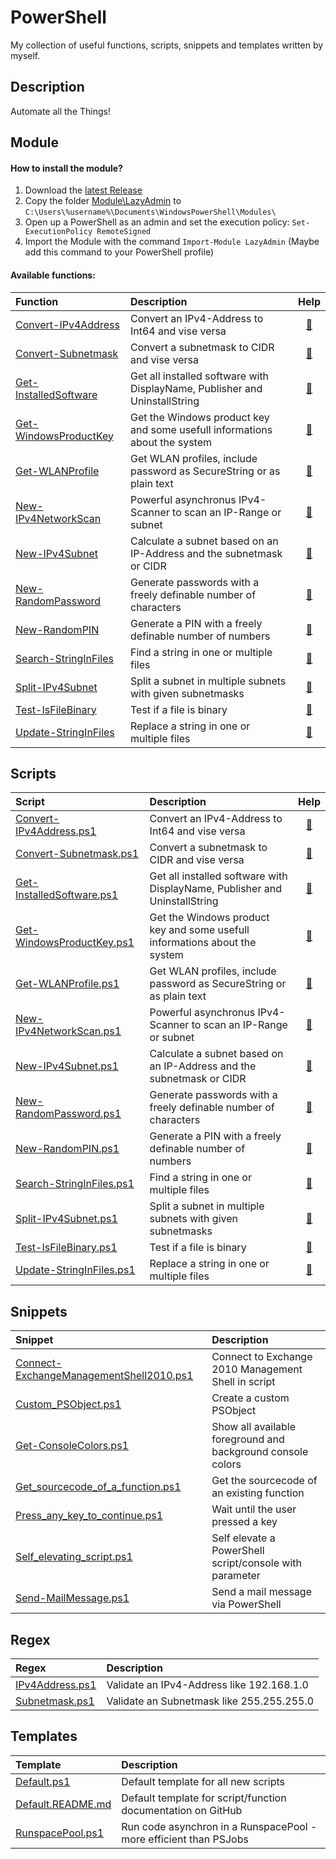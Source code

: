 # PowerShell

My collection of useful functions, scripts, snippets and templates written by myself.

## Description

Automate all the Things!

## Module

#### How to install the module?

1. Download the [latest Release](https://github.com/BornToBeRoot/PowerShell/releases/latest)
2. Copy the folder [Module\LazyAdmin](Module/LazyAdmin) to `C:\Users\%username%\Documents\WindowsPowerShell\Modules\`
3. Open up a PowerShell as an admin and set the execution policy: `Set-ExecutionPolicy RemoteSigned`
4. Import the Module with the command `Import-Module LazyAdmin` (Maybe add this command to your PowerShell profile) 

#### Available functions:

| Function | Description | Help | 
| :--- | :--- | :---: |
| [Convert-IPv4Address](Module/LazyAdmin/Functions/Convert-IPv4Address.ps1) | Convert an IPv4-Address to Int64 and vise versa | [:book:](Documentation/Convert-IPv4Address.README.md) |
| [Convert-Subnetmask](Module/LazyAdmin/Functions/Convert-Subnetmask.ps1) | Convert a subnetmask to CIDR and vise versa | [:book:](Documentation/Convert-Subnetmask.README.md) |
| [Get-InstalledSoftware](Module/LazyAdmin/Functions/Get-InstalledSoftware.ps1) | Get all installed software with DisplayName, Publisher and UninstallString | [:book:](Documentation/Get-InstalledSoftware.README.md) |
| [Get-WindowsProductKey](Module/LazyAdmin/Functions/Get-WindowsProductKey.ps1) | Get the Windows product key and some usefull informations about the system | [:book:](Documentation/Get-WindowsProductKey.README.md) |
| [Get-WLANProfile](Module/LazyAdmin/Functions/Get-WLANProfile.ps1) | Get WLAN profiles, include password as SecureString or as plain text | [:book:](Documentation/Get-WLANProfile.README.md) |
| [New-IPv4NetworkScan](Module/LazyAdmin/Functions/New-IPv4NetworkScan.ps1) | Powerful asynchronus IPv4-Scanner to scan an IP-Range or subnet | [:book:](Documentation/New-IPv4NetworkScan.README.md) |
| [New-IPv4Subnet](Module/LazyAdmin/Functions/New-IPv4Subnet.ps1) | Calculate a subnet based on an IP-Address and the subnetmask or CIDR | [:book:](Documentation/New-IPv4Subnet.README.md) |
| [New-RandomPassword](Module/LazyAdmin/Functions/New-RandomPassword.ps1) | Generate passwords with a freely definable number of characters | [:book:](Documentation/New-RandomPassword.README.md) |
| [New-RandomPIN](Module/LazyAdmin/Functions/New-RandomPIN.ps1) | Generate a PIN with a freely definable number of numbers | [:book:](Documentation/New-RandomPIN.README.md) |
| [Search-StringInFiles](Module/LazyAdmin/Functions/Search-StringInFiles.ps1) | Find a string in one or multiple files | [:book:](Documentation/Search-StringInFiles.README.md) |
| [Split-IPv4Subnet](Module/LazyAdmin/Functions/Split-IPv4Subnet.ps1) | Split a subnet in multiple subnets with given subnetmasks | [:book:](Documentation/Split-IPv4Subnet.README.md) |
| [Test-IsFileBinary](Module/LazyAdmin/Functions/Test-IsFileBinary.ps1) | Test if a file is binary | [:book:](Documentation/Test-IsFileBinary.README.md) |
| [Update-StringInFiles](Module/LazyAdmin/Functions/Update-StringInFiles.ps1) | Replace a string in one or multiple files | [:book:](Documentation/Update-StringInFiles.README.md)

## Scripts

| Script | Description | Help | 
| :--- | :--- | :---: |
| [Convert-IPv4Address.ps1](Scripts/Convert-IPv4Address.ps1) | Convert an IPv4-Address to Int64 and vise versa | [:book:](Documentation/Convert-IPv4Address.README.md) |
| [Convert-Subnetmask.ps1](Scripts/Convert-Subnetmask.ps1) | Convert a subnetmask to CIDR and vise versa | [:book:](Documentation/Convert-Subnetmask.README.md) |
| [Get-InstalledSoftware.ps1](Scripts/Get-InstalledSoftware.ps1) | Get all installed software with DisplayName, Publisher and UninstallString | [:book:](Documentation/Get-InstalledSoftware.README.md) |
| [Get-WindowsProductKey.ps1](Scripts/Get-WindowsProductKey.ps1) | Get the Windows product key and some usefull informations about the system | [:book:](Documentation/Get-WindowsProductKey.README.md) |
| [Get-WLANProfile.ps1](Scripts/Get-WLANProfile.ps1) | Get WLAN profiles, include password as SecureString or as plain text | [:book:](Documentation/Get-WLANProfile.README.md)
| [New-IPv4NetworkScan.ps1](Scripts/New-IPv4NetworkScan.ps1) | Powerful asynchronus IPv4-Scanner to scan an IP-Range or subnet | [:book:](Documentation/New-IPv4NetworkScan.README.md) |
| [New-IPv4Subnet.ps1](Scripts/New-IPv4Subnet.ps1) | Calculate a subnet based on an IP-Address and the subnetmask or CIDR | [:book:](Documentation/New-IPv4Subnet.README.md) |
| [New-RandomPassword.ps1](Scripts/New-RandomPassword.ps1) | Generate passwords with a freely definable number of characters | [:book:](Documentation/New-RandomPassword.README.md)
| [New-RandomPIN.ps1](Scripts/New-RandomPIN.ps1) | Generate a PIN with a freely definable number of numbers | [:book:](Documentation/New-RandomPIN.README.md) |
| [Search-StringInFiles.ps1](Scripts/Search-StringInFiles.ps1) | Find a string in one or multiple files | [:book:](Documentation/Search-StringInFiles.README.md) |
| [Split-IPv4Subnet.ps1](Scripts/Split-IPv4Subnet.ps1) | Split a subnet in multiple subnets with given subnetmasks | [:book:](Documentation/Split-IPv4Subnet.README.md) |
| [Test-IsFileBinary.ps1](Scripts/Test-IsFileBinary.ps1) | Test if a file is binary | [:book:](Documentation/Test-IsFileBinary.README.md) |
| [Update-StringInFiles.ps1](Scripts/Update-StringInFiles.ps1) | Replace a string in one or multiple files | [:book:](Documentation/Update-StringInFiles.README.md) |

## Snippets 

| Snippet | Description | 
| :--- | :--- |
| [Connect-ExchangeManagementShell2010.ps1](Snippets/Connect-ExchangeManagementShell2010.ps1) | Connect to Exchange 2010 Management Shell in script |
| [Custom_PSObject.ps1](Snippets/Custom-PSObject.ps1) | Create a custom PSObject |
| [Get-ConsoleColors.ps1](Snippets/Get-ConsoleColors.ps1) | Show all available foreground and background console colors |
| [Get_sourcecode_of_a_function.ps1](Snippets/Get_sourcecode_of_a_function.ps1) | Get the sourcecode of an existing function | 
| [Press_any_key_to_continue.ps1](Snippets/Press_any_key_to_continue.ps1) | Wait until the user pressed a key | 
| [Self_elevating_script.ps1](Snippets/Self_elevating_script.ps1) | Self elevate a PowerShell script/console with parameter |
| [Send-MailMessage.ps1](Snippets/Send-MailMessage.ps1) | Send a mail message via PowerShell |

## Regex

| Regex | Description |
| :--- | :--- |
| [IPv4Address.ps1](Regex/IPv4Address.ps1) | Validate an IPv4-Address like 192.168.1.0 |
| [Subnetmask.ps1](Regex/Subnetmask.ps1) | Validate an Subnetmask like 255.255.255.0 |

## Templates

| Template | Description |
| :--- | :--- |
| [Default.ps1](Templates/Default.ps1) | Default template for all new scripts |
| [Default.README.md](Templates/Default.README.md) | Default template for script/function documentation on GitHub |
| [RunspacePool.ps1](Templates/RunspacePool.ps1) | Run code asynchron in a RunspacePool - more efficient than PSJobs |
